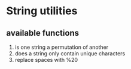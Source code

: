 # String utilities
## available functions
1. is one string a permutation of another
2. does a string only contain unique characters
3. replace spaces with %20
